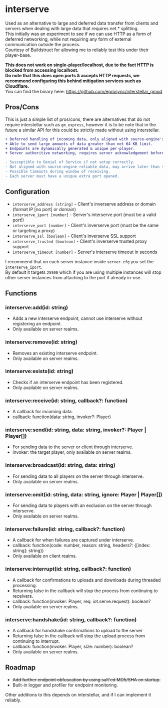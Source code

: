 # interserve
Used as an alternative to large and deferred data transfer from clients and servers when dealing with large data that requires net.* splitting.\
This initially was an experiment to see if we can use HTTP as a form of deferred networking, while not requiring any form of external communication outside the process.\
Courtesy of Buildstruct for allowing me to reliably test this under their player-base.

**This does not work on single-player/localhost, due to the fact HTTP is blocked from accessing localhost.**\
**Do note that this does open ports & accepts HTTP requests, we recommend configuring this behind mitigation services such as Cloudflare.**\
You can find the binary here: https://github.com/eprosync/interstellar_gmod

## Pros/Cons
This is just a simple list of pros/cons, there are alternatives that do not require interstellar such as `gm_express`, however it is to be note that in the future a similar API for this could be strictly made without using interstellar.
```diff
+ Deferred handling of incoming data, only aligned with source-engine's thread during lua execution.
+ Able to send large amounts of data greater than net 64 KB limit.
+ Endpoints are dynamically generated & unique per-player.
+ Server authoritive networking, requires server acknowledgement before serving.

- Susceptible to Denial of Service if not setup correctly.
- Not aligned with source-engine reliable data, may arrive later than sooner.
- Possible timeouts during window of receiving.
- Each server must have a unique extra port opened.
```

## Configuration
- `interserve_address [string]` - Client's inverserve address or domain (format IP [no port] or domain)
- `interserve_iport [number]` - Server's interserve port (must be a valid port!)
- `interserve_port [number]` - Client's inverserve port (must be the same or targeting a proxy)
- `interserve_ssl [boolean]` - Client's inverserve SSL support
- `interserve_trusted [boolean]` - Client's inverserve trusted proxy support
- `interserve_timeout [number]` - Server's interserve timeout in seconds

I recommend that on each server instance inside `server.cfg` you set the `interserve_iport`.\
By default it targets `25500` which if you are using multiple instances will stop other server instances from attaching to the port if already in-use.

## Functions

### interserve:add(id: string)
- Adds a new interserve endpoint, cannot use interserve without registering an endpoint.
- Only available on server realms.

### interserve:remove(id: string)
- Removes an existing interserve endpoint.
- Only available on server realms.

### interserve:exists(id: string)
- Checks if an interserve endpoint has been registered.
- Only available on server realms.

### interserve:receive(id: string, callback?: function)
- A callback for incoming data.
- callback: function(data: string, invoker?: Player)

### interserve:send(id: string, data: string, invoker?: Player | Player[])
- For sending data to the server or client through interserve.
- invoker: the target player, only available on server realms.

### interserve:broadcast(id: string, data: string)
- For sending data to all players on the server through interserve.
- Only available on server realms.

### interserve:omit(id: string, data: string, ignore: Player | Player[])
- For sending data to players with an exclusion on the server through interserve.
- Only available on server realms.

### interserve:failure(id: string, callback?: function)
- A callback for when failures are captured under interserve.
- callback: function(code: number, reason: string, headers?: {[index: string]: string})
- Only available on client realms.

### interserve:interrupt(id: string, callback?: function)
- A callback for confirmations to uploads and downloads during threaded processing.
- Returning false in the callback will stop the process from continuing to receivers.
- callback: function(invoker: Player, req: iot.serve.request): boolean?
- Only available on server realms.

### interserve:handshake(id: string, callback?: function)
- A callback for handshake confirmations to upload to the server
- Returning false in the callback will stop the upload process from continuing to interrupt.
- callback: function(invoker: Player, size: number): boolean?
- Only available on server realms.

## Roadmap
- ~~Add further endpoint obfuscation by using salt'ed MD5/SHA on startup.~~
- Built-in logger and profiler for endpoint monitoring.

Other additions to this depends on interstellar, and if I can implement it reliably.
